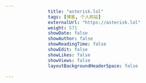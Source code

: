 ---
                title: "asterisk.lol"
                tags: [博客, 个人网站]
                externalUrl: "https://asterisk.lol"
                weight: 571
                showDate: false
                showAuthor: false
                showReadingTime: false
                showEdit: false
                showLikes: false
                showViews: false
                layoutBackgroundHeaderSpace: false
                ---


